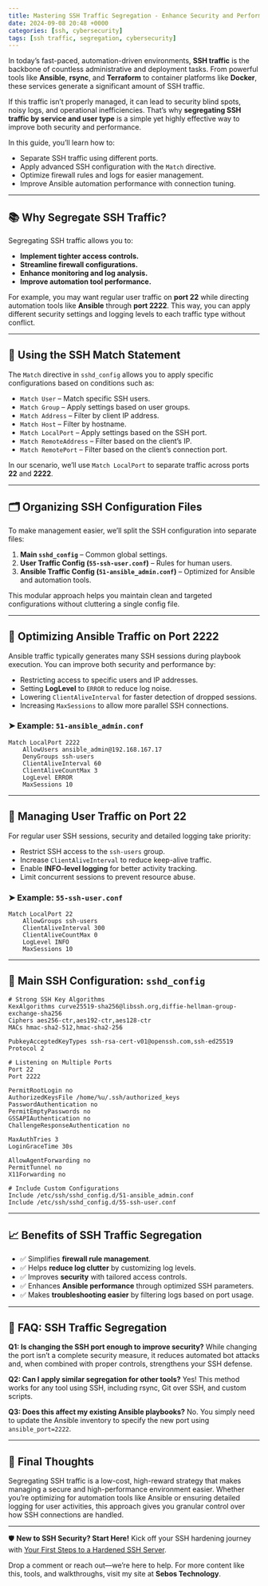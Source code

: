 ```yaml
---
title: Mastering SSH Traffic Segregation - Enhance Security and Performance 
date: 2024-09-08 20:48 +0000
categories: [ssh, cybersecurity]
tags: [ssh traffic, segregation, cybersecurity] 
---
```


In today’s fast-paced, automation-driven environments, **SSH traffic** is the backbone of countless administrative and deployment tasks. From powerful tools like **Ansible**, **rsync**, and **Terraform** to container platforms like **Docker**, these services generate a significant amount of SSH traffic.

If this traffic isn’t properly managed, it can lead to security blind spots, noisy logs, and operational inefficiencies. That’s why **segregating SSH traffic by service and user type** is a simple yet highly effective way to improve both security and performance.

In this guide, you’ll learn how to:

* Separate SSH traffic using different ports.
* Apply advanced SSH configuration with the `Match` directive.
* Optimize firewall rules and logs for easier management.
* Improve Ansible automation performance with connection tuning.

---

## 📚 **Why Segregate SSH Traffic?**

Segregating SSH traffic allows you to:

* **Implement tighter access controls.**
* **Streamline firewall configurations.**
* **Enhance monitoring and log analysis.**
* **Improve automation tool performance.**

For example, you may want regular user traffic on **port 22** while directing automation tools like **Ansible** through **port 2222**. This way, you can apply different security settings and logging levels to each traffic type without conflict.

---

## 🔧 **Using the SSH Match Statement**

The `Match` directive in `sshd_config` allows you to apply specific configurations based on conditions such as:

* `Match User` – Match specific SSH users.
* `Match Group` – Apply settings based on user groups.
* `Match Address` – Filter by client IP address.
* `Match Host` – Filter by hostname.
* `Match LocalPort` – Apply settings based on the SSH port.
* `Match RemoteAddress` – Filter based on the client’s IP.
* `Match RemotePort` – Filter based on the client’s connection port.

In our scenario, we’ll use `Match LocalPort` to separate traffic across ports **22** and **2222**.

---

## 🗂️ **Organizing SSH Configuration Files**

To make management easier, we’ll split the SSH configuration into separate files:

1. **Main `sshd_config`** – Common global settings.
2. **User Traffic Config (`55-ssh-user.conf`)** – Rules for human users.
3. **Ansible Traffic Config (`51-ansible_admin.conf`)** – Optimized for Ansible and automation tools.

This modular approach helps you maintain clean and targeted configurations without cluttering a single config file.

---

## 🚀 **Optimizing Ansible Traffic on Port 2222**

Ansible traffic typically generates many SSH sessions during playbook execution. You can improve both security and performance by:

* Restricting access to specific users and IP addresses.
* Setting **LogLevel** to `ERROR` to reduce log noise.
* Lowering `ClientAliveInterval` for faster detection of dropped sessions.
* Increasing `MaxSessions` to allow more parallel SSH connections.

### ➤ **Example: `51-ansible_admin.conf`**

```ssh
Match LocalPort 2222
    AllowUsers ansible_admin@192.168.167.17
    DenyGroups ssh-users
    ClientAliveInterval 60
    ClientAliveCountMax 3
    LogLevel ERROR
    MaxSessions 10
```

---

## 👤 **Managing User Traffic on Port 22**

For regular user SSH sessions, security and detailed logging take priority:

* Restrict SSH access to the `ssh-users` group.
* Increase `ClientAliveInterval` to reduce keep-alive traffic.
* Enable **INFO-level logging** for better activity tracking.
* Limit concurrent sessions to prevent resource abuse.

### ➤ **Example: `55-ssh-user.conf`**

```ssh
Match LocalPort 22
    AllowGroups ssh-users
    ClientAliveInterval 300
    ClientAliveCountMax 0
    LogLevel INFO
    MaxSessions 10
```

---

## 📄 **Main SSH Configuration: `sshd_config`**

```ssh
# Strong SSH Key Algorithms
KexAlgorithms curve25519-sha256@libssh.org,diffie-hellman-group-exchange-sha256
Ciphers aes256-ctr,aes192-ctr,aes128-ctr
MACs hmac-sha2-512,hmac-sha2-256

PubkeyAcceptedKeyTypes ssh-rsa-cert-v01@openssh.com,ssh-ed25519
Protocol 2

# Listening on Multiple Ports
Port 22
Port 2222

PermitRootLogin no
AuthorizedKeysFile /home/%u/.ssh/authorized_keys
PasswordAuthentication no
PermitEmptyPasswords no
GSSAPIAuthentication no
ChallengeResponseAuthentication no

MaxAuthTries 3
LoginGraceTime 30s

AllowAgentForwarding no
PermitTunnel no
X11Forwarding no

# Include Custom Configurations
Include /etc/ssh/sshd_config.d/51-ansible_admin.conf
Include /etc/ssh/sshd_config.d/55-ssh-user.conf
```

---

## 📈 **Benefits of SSH Traffic Segregation**

* ✅ Simplifies **firewall rule management**.
* ✅ Helps **reduce log clutter** by customizing log levels.
* ✅ Improves **security** with tailored access controls.
* ✅ Enhances **Ansible performance** through optimized SSH parameters.
* ✅ Makes **troubleshooting easier** by filtering logs based on port usage.

---

## 📖 **FAQ: SSH Traffic Segregation**

**Q1: Is changing the SSH port enough to improve security?**
While changing the port isn’t a complete security measure, it reduces automated bot attacks and, when combined with proper controls, strengthens your SSH defense.

**Q2: Can I apply similar segregation for other tools?**
Yes! This method works for any tool using SSH, including rsync, Git over SSH, and custom scripts.

**Q3: Does this affect my existing Ansible playbooks?**
No. You simply need to update the Ansible inventory to specify the new port using `ansible_port=2222`.

---

## 📢 **Final Thoughts**

Segregating SSH traffic is a low-cost, high-reward strategy that makes managing a secure and high-performance environment easier. Whether you’re optimizing for automation tools like Ansible or ensuring detailed logging for user activities, this approach gives you granular control over how SSH connections are handled.

---

🛡️ **New to SSH Security? Start Here!**
Kick off your SSH hardening journey with [Your First Steps to a Hardened SSH Server](https://dev.to/sebos/your-first-step-to-a-hardened-ssh-server-49mj).

Drop a comment or reach out—we’re here to help. For more content like this, tools, and walkthroughs, visit my site at **Sebos Technology**.